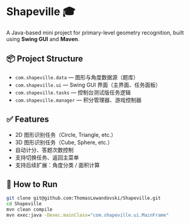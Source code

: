 # Shapeville 🎓

A Java-based mini project for primary-level geometry recognition, built using **Swing GUI** and **Maven**.

## 📦 Project Structure

- `com.shapeville.data` — 图形与角度数据源（题库）
- `com.shapeville.ui` — Swing GUI 界面（主界面、任务面板）
- `com.shapeville.tasks` — 控制台测试版任务逻辑
- `com.shapeville.manager` — 积分管理器、游戏控制器

## ✅ Features

- 2D 图形识别任务（Circle, Triangle, etc.）
- 3D 图形识别任务（Cube, Sphere, etc.）
- 自动计分、答题次数控制
- 支持切换任务、返回主菜单
- 支持后续扩展：角度分类 / 面积计算

## 🚀 How to Run

```bash
git clone git@github.com:ThomasLewandovski/Shapeville.git
cd Shapeville
mvn clean compile
mvn exec:java -Dexec.mainClass="com.shapeville.ui.MainFrame"